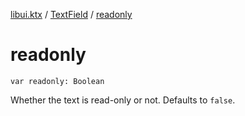 [libui.ktx](../README.md) / [TextField](README.md) / [readonly](readonly.md)

# readonly

`var readonly: Boolean`

Whether the text is read-only or not. Defaults to `false`.

